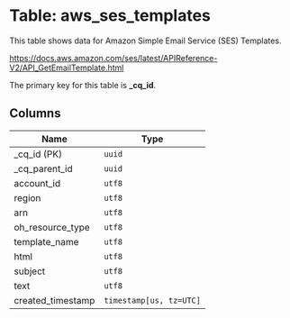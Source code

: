 # Table: aws_ses_templates

This table shows data for Amazon Simple Email Service (SES) Templates.

https://docs.aws.amazon.com/ses/latest/APIReference-V2/API_GetEmailTemplate.html

The primary key for this table is **_cq_id**.

## Columns

| Name          | Type          |
| ------------- | ------------- |
|_cq_id (PK)|`uuid`|
|_cq_parent_id|`uuid`|
|account_id|`utf8`|
|region|`utf8`|
|arn|`utf8`|
|oh_resource_type|`utf8`|
|template_name|`utf8`|
|html|`utf8`|
|subject|`utf8`|
|text|`utf8`|
|created_timestamp|`timestamp[us, tz=UTC]`|